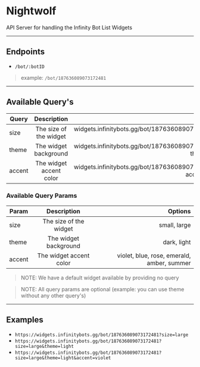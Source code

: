 # Nightwolf
API Server for handling the Infinity Bot List Widgets

---

## Endpoints

- `/bot/:botID`

> example: `/bot/187636089073172481`

---

## Available Query's

| Query    |      Description         |  Example                                                      |
|----------|:------------------------:|--------------------------------------------------------------:|
| size     |  The size of the widget  | widgets.infinitybots.gg/bot/187636089073172481?size=large     |
| theme    |  The widget background   | widgets.infinitybots.gg/bot/187636089073172481?theme=light    |
| accent   | The widget accent color  | widgets.infinitybots.gg/bot/187636089073172481?accent=violet  |

### Available Query Params

| Param    |      Description         |  Options                                            |
|----------|:------------------------:|----------------------------------------------------:|
| size     |  The size of the widget  | small, large                                        |
| theme    |  The widget background   | dark, light                                         |
| accent   | The widget accent color  | violet, blue, rose, emerald, amber, summer          |

> NOTE: We have a default widget available by providing no query

> NOTE: All query params are optional (example: you can use theme without any other query's)


---

## Examples

- `https://widgets.infinitybots.gg/bot/187636089073172481?size=large`
- `https://widgets.infinitybots.gg/bot/187636089073172481?size=large&theme=light`
- `https://widgets.infinitybots.gg/bot/187636089073172481?size=large&theme=light&accent=violet`